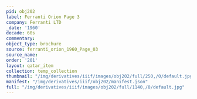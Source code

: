 ```yaml
---
pid: obj202
label: Ferranti Orion Page 3
company: Ferranti LTD
_date: '1960'
decade: 60s
commentary: 
object_type: brochure
source: ferranti_orion_1960_Page_03
source_name: 
order: '201'
layout: qatar_item
collection: temp_collection
thumbnail: "/img/derivatives/iiif/images/obj202/full/250,/0/default.jpg"
manifest: "/img/derivatives/iiif/obj202/manifest.json"
full: "/img/derivatives/iiif/images/obj202/full/1140,/0/default.jpg"
---
```

